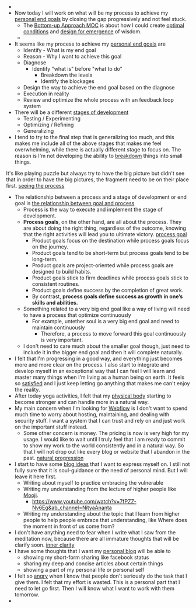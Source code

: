 - 
- Now today I will work on what will be my process to achieve my [personal end goals](<personal end goals.md>) by closing the gap progressively and not feel stuck.
    - The [Bottom-up Approach MOC](<Bottom-up Approach MOC.md>) is about how I could create [optimal conditions](<optimal conditions.md>) and [design for emergence](<design for emergence.md>) of wisdom. 
    - 
- It seems like my process to achieve my [personal end goals](<personal end goals.md>) are
    - Identify - What is my end goal
    - Reason - Why I want to achieve this goal
    - Diagnose 
        - Identify "what is" before "what to do"
            - Breakdown the levels
            - Identify the blockages
    - Design the way to achieve the end goal based on the diagnose
    - Execution in reality
    - Review and optimize the whole process with an feedback loop system 
- There will be a different [stages of development](<stages of development.md>)
    - Testing / Experimenting
    - Optimizing / Refining
    - Generalizing
- I tend to try to the final step that is generalizing too much, and this makes me include all of the above stages that makes me feel overwhelming, while there is actually different stage to focus on. The reason is I'm not developing the ability to [breakdown](<breakdown.md>) things into small things. 

It's like playing puzzle but always try to have the big picture but didn't see that in order to have the big pictures, the fragment need to be on their place first. [seeing the process](<seeing the process.md>)
- The relationship between a process and a stage of development or end goal is [the relationship between goal and process](<the relationship between goal and process.md>)
    - Process is the way to execute and implement the stage of development.
    - **Process goals**, on the other hand, are all about the process. They are about doing the right thing, regardless of the outcome, knowing that the right activities will lead you to ultimate victory. [process goal](<process goal.md>)
        - Product goals focus on the destination while process goals focus on the journey.
        - Product goals tend to be short-term but process goals tend to be long-term.
        - Product goals are project-oriented while process goals are designed to build habits.
        - Product goals stick to firm deadlines while process goals stick to consistent routines.
        - Product goals define success by the completion of great work.
        - By contrast, **process goals define success as growth in one’s skills and abilities.**
    - Something related to a very big end goal like a way of living will need to have a process that optimize continuously
        - For example, untether soul is a very big end goal and need to maintain continuously
            - Therefore, a process to move forward this goal continuously is very important.
    - I don't need to care much about the smaller goal though, just need to include it in the bigger end goal and then it will complete naturally.
- I felt that I'm progressing in a good way, and everything just becomes more and more clear on the process. I also start to integrate and develop myself in an exceptional way that I can feel I will learn and master many things when I'm living as a human being on earth. It feels so [satisfied](<satisfied.md>) and I just keep letting go anything that makes me can't enjoy the reality.
-  After today yoga activities, I felt that my [physical body](<physical body.md>) starting to become stronger and can handle more in a natural way.
- My main concern when I'm looking for [Webflow](<Webflow.md>) is I don't want to spend much time to worry about hosting, maintaining, and dealing with security stuff. I want a system that I can trust and rely on and just work on the important stuff instead. 
    - Some other concern is money. The pricing is now is very high for my usage. I would like to wait until I truly feel that I am ready to commit to show my work to the world consistently and in a natural way. So that I will not drop out like every blog or website that I abandon in the past. [natural progression](<natural progression.md>)
- I start to have some [blog ideas](<blog ideas.md>) that I want to express myself on. I still not fully sure that it is soul-guidance or the need of personal mind. But I will leave it here first.
    - Writing about myself to practice embracing the vulnerable
    - Writing my understanding from the lecture of higher people like [Mooji](<Mooji.md>).
        - https://www.youtube.com/watch?v=7fPZZ-Nv6Eg&ab_channel=NityaAnanta
    - Writing my understanding about the topic that I learn from higher people to help people embrace that understanding, like Where does the moment in front of us come from?
- I don't have anything need to fear when I write what I saw from the meditation now, because there are all immature thoughts that will be clarify soon. [inner clarity](<inner clarity.md>)
- I have some thoughts that I want my [personal blog](<personal blog.md>) will be able to
    - showing my short-form sharing like facebook status
    - sharing my deep and concise articles about certain things
    - showing a part of my personal life or personal self
- I felt so [angry](<angry.md>) when I know that people don't seriously do the task that I give them. I felt that my effort is wasted. This is a personal part that I need to let go first. Then I will know what I want to work with them tomorrow.
-  
